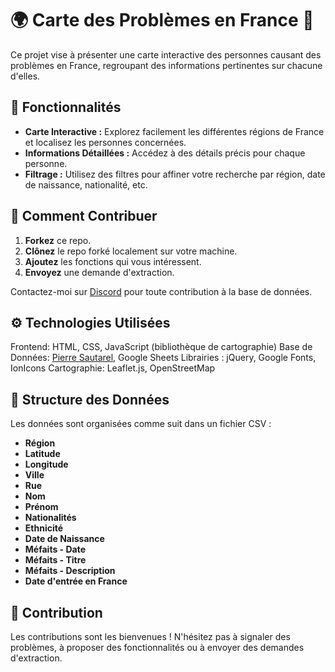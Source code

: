 # 🌍 Carte des Problèmes en France 🚨

Ce projet vise à présenter une carte interactive des personnes causant des problèmes en France, regroupant des informations pertinentes sur chacune d'elles.

## 📌 Fonctionnalités

- **Carte Interactive :** Explorez facilement les différentes régions de France et localisez les personnes concernées.
- **Informations Détaillées :** Accédez à des détails précis pour chaque personne.
- **Filtrage :** Utilisez des filtres pour affiner votre recherche par région, date de naissance, nationalité, etc.

## 🚀 Comment Contribuer

1. **Forkez** ce repo.
2. **Clônez** le repo forké localement sur votre machine.
3. **Ajoutez** les fonctions qui vous intéressent.
4. **Envoyez** une demande d'extraction.

Contactez-moi sur [Discord](https://discord.com/users/1204087298694582323) pour toute contribution à la base de données.

## ⚙️ Technologies Utilisées
Frontend: HTML, CSS, JavaScript (bibliothèque de cartographie)
Base de Données: [Pierre Sautarel](https://twitter.com/FrDesouche), Google Sheets
Librairies : jQuery, Google Fonts, IonIcons
Cartographie: Leaflet.js, OpenStreetMap

## 📂 Structure des Données

Les données sont organisées comme suit dans un fichier CSV :

- **Région**
- **Latitude**
- **Longitude**
- **Ville**
- **Rue**
- **Nom**
- **Prénom**
- **Nationalités**
- **Ethnicité**
- **Date de Naissance**
- **Méfaits - Date**
- **Méfaits - Titre**
- **Méfaits - Description**
- **Date d'entrée en France**

## 🤝 Contribution

Les contributions sont les bienvenues ! N'hésitez pas à signaler des problèmes, à proposer des fonctionnalités ou à envoyer des demandes d'extraction.
